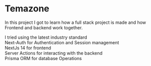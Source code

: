 # Temazone

In this project I got to learn how a full stack project is made
and how Frontend and backend work together.

I tried using the latest industry standard <br/>
Next-Auth for Authentication and Session management <br/>
NextJs 14 for frontend <br/>
Server Actions for interacting with the backend <br/>
Prisma ORM for database Operations


